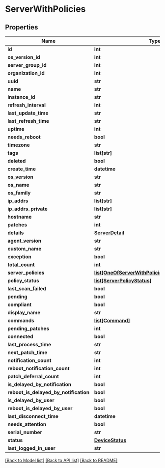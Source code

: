 # ServerWithPolicies

## Properties
Name | Type | Description | Notes
------------ | ------------- | ------------- | -------------
**id** | **int** |  | [optional] 
**os_version_id** | **int** |  | [optional] 
**server_group_id** | **int** |  | [optional] 
**organization_id** | **int** |  | [optional] 
**uuid** | **str** |  | [optional] 
**name** | **str** |  | [optional] 
**instance_id** | **str** |  | [optional] 
**refresh_interval** | **int** |  | [optional] 
**last_update_time** | **str** |  | [optional] 
**last_refresh_time** | **str** |  | [optional] 
**uptime** | **int** |  | [optional] 
**needs_reboot** | **bool** |  | [optional] 
**timezone** | **str** |  | [optional] 
**tags** | **list[str]** |  | [optional] 
**deleted** | **bool** |  | [optional] 
**create_time** | **datetime** |  | [optional] 
**os_version** | **str** |  | [optional] 
**os_name** | **str** |  | [optional] 
**os_family** | **str** |  | [optional] 
**ip_addrs** | **list[str]** |  | [optional] 
**ip_addrs_private** | **list[str]** |  | [optional] 
**hostname** | **str** |  | [optional] 
**patches** | **int** |  | [optional] 
**details** | [**ServerDetail**](ServerDetail.md) |  | [optional] 
**agent_version** | **str** |  | [optional] 
**custom_name** | **str** |  | [optional] 
**exception** | **bool** |  | [optional] 
**total_count** | **int** |  | [optional] 
**server_policies** | [**list[OneOfServerWithPoliciesServerPoliciesItems]**](Object.md) |  | [optional] 
**policy_status** | [**list[ServerPolicyStatus]**](ServerPolicyStatus.md) |  | [optional] 
**last_scan_failed** | **bool** |  | [optional] 
**pending** | **bool** |  | [optional] 
**compliant** | **bool** |  | [optional] 
**display_name** | **str** |  | [optional] 
**commands** | [**list[Command]**](Command.md) |  | [optional] 
**pending_patches** | **int** |  | [optional] 
**connected** | **bool** |  | [optional] 
**last_process_time** | **str** |  | [optional] 
**next_patch_time** | **str** |  | [optional] 
**notification_count** | **int** |  | [optional] 
**reboot_notification_count** | **int** |  | [optional] 
**patch_deferral_count** | **int** |  | [optional] 
**is_delayed_by_notification** | **bool** |  | [optional] 
**reboot_is_delayed_by_notification** | **bool** |  | [optional] 
**is_delayed_by_user** | **bool** |  | [optional] 
**reboot_is_delayed_by_user** | **bool** |  | [optional] 
**last_disconnect_time** | **datetime** |  | [optional] 
**needs_attention** | **bool** |  | [optional] 
**serial_number** | **str** |  | [optional] 
**status** | [**DeviceStatus**](DeviceStatus.md) |  | [optional] 
**last_logged_in_user** | **str** |  | [optional] 

[[Back to Model list]](../README.md#documentation-for-models) [[Back to API list]](../README.md#documentation-for-api-endpoints) [[Back to README]](../README.md)

